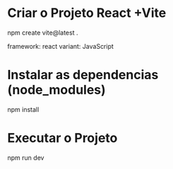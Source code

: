 # Criar o Projeto React +Vite
 npm create vite@latest .

 framework: react
 variant: JavaScript

 # Instalar as dependencias (node_modules)

 npm install

 # Executar o Projeto

 npm run dev
